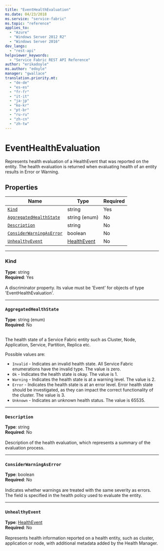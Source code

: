 ```yaml
---
title: "EventHealthEvaluation"
ms.date: 04/23/2018
ms.service: "service-fabric"
ms.topic: "reference"
applies_to: 
  - "Azure"
  - "Windows Server 2012 R2"
  - "Windows Server 2016"
dev_langs: 
  - "rest-api"
helpviewer_keywords: 
  - "Service Fabric REST API Reference"
author: "erikadoyle"
ms.author: "edoyle"
manager: "gwallace"
translation.priority.mt: 
  - "de-de"
  - "es-es"
  - "fr-fr"
  - "it-it"
  - "ja-jp"
  - "ko-kr"
  - "pt-br"
  - "ru-ru"
  - "zh-cn"
  - "zh-tw"
---
```

# EventHealthEvaluation

Represents health evaluation of a HealthEvent that was reported on the entity.
The health evaluation is returned when evaluating health of an entity results in Error or Warning.


## Properties
| Name | Type | Required |
| --- | --- | --- |
| [`Kind`](#kind) | string | Yes |
| [`AggregatedHealthState`](#aggregatedhealthstate) | string (enum) | No |
| [`Description`](#description) | string | No |
| [`ConsiderWarningAsError`](#considerwarningaserror) | boolean | No |
| [`UnhealthyEvent`](#unhealthyevent) | [HealthEvent](sfclient-v62-model-healthevent.md) | No |

____
### Kind
__Type__: string <br/>
__Required__: Yes <br/>
<br/>
A discriminator property. Its value must be 'Event' for objects of type 'EventHealthEvaluation'.

____
### `AggregatedHealthState`
__Type__: string (enum) <br/>
__Required__: No<br/>
<br/>


The health state of a Service Fabric entity such as Cluster, Node, Application, Service, Partition, Replica etc.

Possible values are: 

  - `Invalid` - Indicates an invalid health state. All Service Fabric enumerations have the invalid type. The value is zero.
  - `Ok` - Indicates the health state is okay. The value is 1.
  - `Warning` - Indicates the health state is at a warning level. The value is 2.
  - `Error` - Indicates the health state is at an error level. Error health state should be investigated, as they can impact the correct functionality of the cluster. The value is 3.
  - `Unknown` - Indicates an unknown health status. The value is 65535.



____
### `Description`
__Type__: string <br/>
__Required__: No<br/>
<br/>
Description of the health evaluation, which represents a summary of the evaluation process.

____
### `ConsiderWarningAsError`
__Type__: boolean <br/>
__Required__: No<br/>
<br/>
Indicates whether warnings are treated with the same severity as errors. The field is specified in the health policy used to evaluate the entity.

____
### `UnhealthyEvent`
__Type__: [HealthEvent](sfclient-v62-model-healthevent.md) <br/>
__Required__: No<br/>
<br/>
Represents health information reported on a health entity, such as cluster, application or node, with additional metadata added by the Health Manager.

